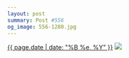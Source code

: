 ```yaml
---
layout: post
summary: Post #556
og_image: 556-1280.jpg
---
```


<p>
  <time><a href="/556">{{ page.date | date: "%B %e, %Y" }}</a></time>
  <a href="/556"><img src="{{ site.assets_url }}/556-640.jpg" srcset="{{ site.assets_url }}/556-320.jpg 320w, {{ site.assets_url }}/556-640.jpg 640w, {{ site.assets_url }}/556-960.jpg 960w, {{ site.assets_url }}/556-1280.jpg 1280w" sizes="(min-width: 700px) 50vw, calc(100vw - 2rem)" /></a>
</p>
